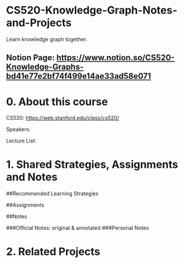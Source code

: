 # CS520-Knowledge-Graph-Notes-and-Projects
Learn knowledge graph together.

## Notion Page: https://www.notion.so/CS520-Knowledge-Graphs-bd41e77e2bf74f499e14ae33ad58e071


# 0. About this course

CS520: https://web.stanford.edu/class/cs520/

Speakers:


Lecture List:







# 1. Shared Strategies, Assignments and Notes

##Recommended Learning Strategies

##Assignments

##Notes

###Official Notes: original & annotated
###Personal Notes

# 2. Related Projects
